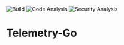 ![Build](https://github.com/phbarton/Telemetry-Go/workflows/Build/badge.svg) ![Code Analysis](https://github.com/phbarton/Telemetry-Go/workflows/Code%20Analysis/badge.svg) ![Security Analysis](https://github.com/phbarton/Telemetry-Go/workflows/Security%20Analysis/badge.svg)
# Telemetry-Go
